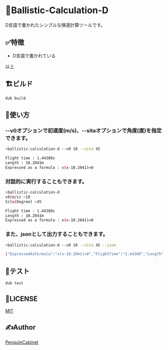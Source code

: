 # 🚀Ballistic-Calculation-D
D言語で書かれたシンプルな弾道計算ツールです。
## ✅特徴
* D言語で書かれている

以上
## 🏗ビルド
```
dub build
```
## 🔨使い方

### --v0オプションで初速度(m/s)、--sitaオプションで角度(度)を指定できます。
```bash
>ballistic-calculation-d --v0 10 --sita 45

Flight time : 1.44308s
Length : 10.2041m
Expressed as a formula : x(x-10.2041)=0
```

### 対話的に実行することもできます。
```bash
>ballistic-calculation-d
v0(m/s) >10
Sita(Degree) >45

Flight time : 1.44308s
Length : 10.2041m
Expressed as a formula : x(x-10.2041)=0
```

### また、jsonとして出力することもできます。
```bash
>ballistic-calculation-d --v0 10 --sita 45 --json

{"ExpressedAsFormula":"x(x-10.2041)=0","FlightTime":"1.44308","Length":"10.2041"}
```
## 📃テスト
```
dub test
```

## 🎫LICENSE

[MIT](./LICENSE)

## ✍Author

[PenguinCabinet](https://github.com/PenguinCabinet)
